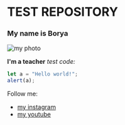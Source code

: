 # TEST REPOSITORY

### My name is Borya
 ![my photo](https://cdn-icons-png.flaticon.com/512/168/168723.png)

**I'm a teacher**
*test code:*
```javascript
let a = "Hello world!";
alert(a);
```

Follow me:
* [my instagram](https://instagram.com/urgodamn)
* [my youtube](https://youtube.com)
